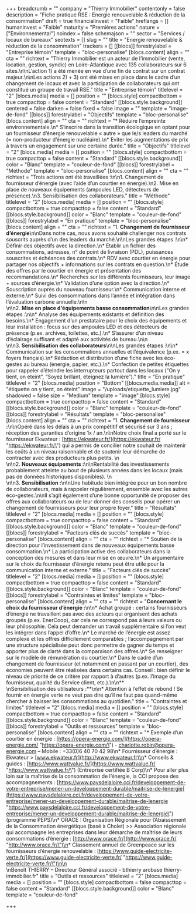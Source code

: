 +++
breadcrumb = ""
company = "Thierry Immobilier"
contentonly = false
description = "Fiche pratique RSE : Energie renouvelable & réduction de la consommation"
draft = true
financialinvest = "Faible"
hreflangs = []
humaninvest = "Faible"
maturity = "Premières actions"
nature = ["Environnemental"]
noindex = false
schemajson = ""
sector = "Services / locaux de bureaux"
seotexts = []
slug = ""
title = "Energie renouvelable & réduction de la consommation"
trackers = []
[[blocs]]
forestrylabel = "Entreprise témoin"
template = "bloc-personalise"
[blocs.content]
align = ""
cta = ""
richtext = "Thierry Immobilier est un acteur de l’immobilier (vente, location, gestion, syndic) en Loire-Atlantique avec 135 collaborateurs sur 6 sites.\n\nL’action 1) a été menée en vue d’une fin de contrat sur un contrat majeur.\n\nLes actions 2) + 3) ont été mises en place dans le cadre d’un changement de locaux et avec la participation de collaborateurs qui ont constitué un groupe de travail RSE."
title = "Entreprise témoin"
titlelevel = "2"
[blocs.media]
media = []
position = ""
[blocs.style]
compactbottom = true
compacttop = false
content = "Standard"
[[blocs.style.background]]
centered = false
darken = false
fixed = false
image = ""
template = "image-de-fond"
[[blocs]]
forestrylabel = "Objectifs"
template = "bloc-personalise"
[blocs.content]
align = ""
cta = ""
richtext = "* Réduire l’empreinte environnementale.\n* S’inscrire dans la transition écologique en optant pour un fournisseur d’énergie renouvelable « autre » que le/s leaders du marché (= non-producteur d’énergie nucléaire).\n* Eviter les augmentations de prix à travers un engagement sur une certaine durée."
title = "Objectifs"
titlelevel = "2"
[blocs.media]
media = []
position = ""
[blocs.style]
compactbottom = true
compacttop = false
content = "Standard"
[[blocs.style.background]]
color = "Blanc"
template = "couleur-de-fond"
[[blocs]]
forestrylabel = "Méthode"
template = "bloc-personalise"
[blocs.content]
align = ""
cta = ""
richtext = "Trois actions ont été travaillées :\n\n1. Changement de fournisseur d’énergie (avec l’aide d’un courtier en énergie).\n2. Mise en place de nouveaux équipements (ampoules LED, détecteurs de présence).\n3. Sensibilisation des collaborateurs."
title = "Méthode"
titlelevel = "2"
[blocs.media]
media = []
position = ""
[blocs.style]
compactbottom = true
compacttop = false
content = "Standard"
[[blocs.style.background]]
color = "Blanc"
template = "couleur-de-fond"
[[blocs]]
forestrylabel = "En pratique"
template = "bloc-personalise"
[blocs.content]
align = ""
cta = ""
richtext = "1. **Changement de fournisseur d’énergie**\n\nDans notre cas, nous avons souhaité challenger nos contrats souscrits auprès d’un des leaders du marché.\n\nLes grandes étapes :\n\n* Définir des objectifs avec la direction.\n* Etablir un fichier des consommations, adresses, n° de point de livraison (PDL), puissances souscrites et échéances des contrats.\n* RDV avec courtier en énergie pour partager nos objectifs + informations sur les contrats en question.\n* Étude des offres par le courtier en énergie et présentation des recommandations.\n* Recherches sur les différents fournisseurs, leur image + sources d’énergie.\n* Validation d’une option avec la direction.\n* Souscription auprès du nouveau fournisseur.\n* Communication interne et externe.\n* Suivi des consommations dans l’année et intégration dans l’évaluation carbone annuelle.\n\n  <br>\n\n2. **Mise en place d'équipements basse consommation**\n\nLes grandes étapes :\n\n* Analyse des équipements existants et définition des besoins.\n* Engagement d’un prestataire pour le choix des équipements et leur installation : focus sur des ampoules LED et des détecteurs de présence (p.ex. archives, toilettes, etc.).\n* S’assurer d’un niveau d’éclairage suffisant et adapté aux activités de bureau.\n\n<br>\n\n3. **Sensibilisation des collaborateurs**\n\nLes grandes étapes :\n\n* Communication sur les consommations annuelles et l’équivalence (p.ex. = x foyers français).\n* Rédaction et distribution d’une fiche avec les éco-gestes au bureau (énergie, papier, etc.).\n* Confection de petites étiquettes pour rappeler d’éteindre les interrupteurs partout dans les locaux (“On y tient, on éteint”, “Soyez brillant, éteignez la lumière”)."
title = "En pratique"
titlelevel = "2"
[blocs.media]
position = "Bottom"
[[blocs.media.media]]
alt = "étiquette on y tient, on éteint"
image = "/uploads/etiquette_lumiere.jpg"
shadowed = false
size = "Medium"
template = "image"
[blocs.style]
compactbottom = true
compacttop = false
content = "Standard"
[[blocs.style.background]]
color = "Blanc"
template = "couleur-de-fond"
[[blocs]]
forestrylabel = "Résultats"
template = "bloc-personalise"
[blocs.content]
align = ""
cta = ""
richtext = "1. **Changement de fournisseur :**\n\nOpéré dans les délais à un prix compétitif et sécurisé sur 3 ans ; réception des garanties d’origine 1x / an.\n\nNotre choix final a porté sur le fournisseur Ekwateur : [https://ekwateur.fr/](https://ekwateur.fr/ \"https://ekwateur.fr/\") qui a permis de concilier notre souhait de maintenir les coûts à un niveau raisonnable et de soutenir leur démarche de contracter avec des producteurs plus petits.  \n<br>\n\n2. **Nouveaux équipements :**\n\nRentabilité des investissements probablement atteinte au bout de plusieurs années dans les locaux (mais pas de données historiques disponibles).  \n<br>\n\n3. **Sensibilisation :**\n\nUne habitude bien intégrée pour un bon nombre de collaborateurs, mais à rappeler régulièrement, ensemble avec les autres éco-gestes.\n\nIl s’agit également d’une bonne opportunité de proposer des offres aux collaborateurs ou de leur donner des conseils pour opérer un changement de fournisseurs pour leur propre foyer."
title = "Résultats"
titlelevel = "2"
[blocs.media]
media = []
position = ""
[blocs.style]
compactbottom = true
compacttop = false
content = "Standard"
[[blocs.style.background]]
color = "Blanc"
template = "couleur-de-fond"
[[blocs]]
forestrylabel = "Facteurs clés de succès"
template = "bloc-personalise"
[blocs.content]
align = ""
cta = ""
richtext = "* Soutien de la direction pour l’investissement dans de nouveaux équipements basse consommation.\n* La participation active des collaborateurs dans la conception des mesures et dans leur mise en œuvre.\n* Un argumentaire sur le choix du fournisseur d’énergie retenu peut être utile pour la communication interne et externe."
title = "Facteurs clés de succès"
titlelevel = "2"
[blocs.media]
media = []
position = ""
[blocs.style]
compactbottom = true
compacttop = false
content = "Standard"
[[blocs.style.background]]
color = "Blanc"
template = "couleur-de-fond"
[[blocs]]
forestrylabel = "Contraintes et limites"
template = "bloc-personalise"
[blocs.content]
align = ""
cta = ""
richtext = "**Concernant le choix du fournisseur d’énergie :**\n\n* Achat groupé : certains fournisseurs d’énergie ne travaillent pas avec des acteurs qui organisent des achats groupés (p.ex. EnerCoop), car cela ne correspond pas à leurs valeurs ou leur philosophie. Cela peut demander un travail supplémentaire si l’on veut les intégrer dans l’appel d’offre.\n* Le marché de l’énergie est assez complexe et les offres difficilement comparables ; l’accompagnement par une structure spécialisée peut donc permettre de gagner du temps et apporter plus de clarté dans la comparaison des offres.\n* Se renseigner sur le modèle de rémunération du courtier.\n* Dans le cadre d’un changement de fournisseur (et notamment en passant par un courtier), des économies peuvent être réalisées dans certains cas. Conseil : bien définir le niveau de priorité de ce critère par rapport à d’autres (p.ex. l’image du fournisseur, qualité du Service client, etc.).\n\n**<br>  \nSensibilisation des utilisateurs :**\n\n* Attention à l’effet de rebond ! Se fournir en énergie verte ne veut pas dire qu’il ne faut pas quand-même chercher à baisser les consommations au quotidien."
title = "Contraintes et limites"
titlelevel = "2"
[blocs.media]
media = []
position = ""
[blocs.style]
compactbottom = true
compacttop = false
content = "Standard"
[[blocs.style.background]]
color = "Blanc"
template = "couleur-de-fond"
[[blocs]]
forestrylabel = "Outils et ressources"
template = "bloc-personalise"
[blocs.content]
align = ""
cta = ""
richtext = "* Exemple d’un courtier en énergie : [https://opera-energie.com/](https://opera-energie.com/ \"https://opera-energie.com/\") - [charlotte.robin@opera-energie.com](mailto:charlotte.robin@opera-energie.com) – Mobile : +33(0)6 40 70 42 98\n* Fournisseur d’énergie : Ekwateur > [www.ekwateur.fr](http://www.ekwateur.fr)\n* Conseils & guides : [https://www.wattvalue.fr/](https://www.wattvalue.fr/ \"https://www.wattvalue.fr/\") (Entreprise certifiée B Corp)\n* Pour aller plus loin sur la maîtrise de la consommation de l’énergie, la CCI propose des accompagnements : [https://www.paysdelaloire.cci.fr/developpement-de-votre-entreprise/mener-un-developpement-durable/maitrise-de-lenergie](https://www.paysdelaloire.cci.fr/developpement-de-votre-entreprise/mener-un-developpement-durable/maitrise-de-lenergie \"https://www.paysdelaloire.cci.fr/developpement-de-votre-entreprise/mener-un-developpement-durable/maitrise-de-lenergie\") (programme PEPS)\n* ORACE : Organisation Régionale pour l’Abaissement de la Consommation énergétique (basé à Cholet) >> Association régionale qui accompagne les entreprises dans leur démarche de maîtrise de leurs consommations d’énergie : [http://www.orace.fr/](http://www.orace.fr/ \"http://www.orace.fr/\")\n* Classement annuel de Greenpeace sur les fournisseurs d’énergie renouvelable : [https://www.guide-electricite-verte.fr/](https://www.guide-electricite-verte.fr/ \"https://www.guide-electricite-verte.fr/\")\n\n<br>  \nBenoît THIERRY – Directeur Général associé - bthierry arobase thierry-immobilier.fr"
title = "Outils et ressources"
titlelevel = "2"
[blocs.media]
media = []
position = ""
[blocs.style]
compactbottom = false
compacttop = false
content = "Standard"
[[blocs.style.background]]
color = "Blanc"
template = "couleur-de-fond"

+++
